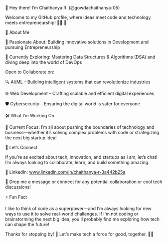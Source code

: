 👋 Hey there! I’m Chaithanya R. (@gowdachaithanya-05)

Welcome to my GitHub profile, where ideas meet code and technology meets entrepreneurship! 👨‍💻 🚀

🌟 About Me

   👀 Passionate About: Building innovative solutions in Development and pursuing Entrepreneurship
   
   🌱 Currently Exploring: Mastering Data Structures & Algorithms (DSA) and diving deep into the world of DevOps
  
   Open to Collaborate on:
  
  🔍 AI/ML – Building intelligent systems that can revolutionize industries
  
  🌐 Web Development – Crafting scalable and efficient digital experiences
  
  🛡️ Cybersecurity – Ensuring the digital world is safer for everyone

🛠️ What I’m Working On

🚧 Current Focus:
I’m all about pushing the boundaries of technology and business—whether it’s solving complex problems with code or strategizing the next big startup idea!

💬 Let’s Connect

If you’re as excited about tech, innovation, and startups as I am, let’s chat! I’m always looking to collaborate, learn, and build something amazing.

   🏢 LinkedIn: www.linkedin.com/in/chaithanya-r-3a442b25a

  💬 Drop me a message or connect for any potential collaboration or cool tech discussions!

⚡ Fun Fact

I like to think of code as a superpower—and I’m always looking for new ways to use it to solve real-world challenges.
If I'm not coding or brainstorming the next big idea, you'll probably find me exploring how tech can shape the future!

Thanks for stopping by! 🙌
Let’s make tech a force for good, together. 🌱🚀
